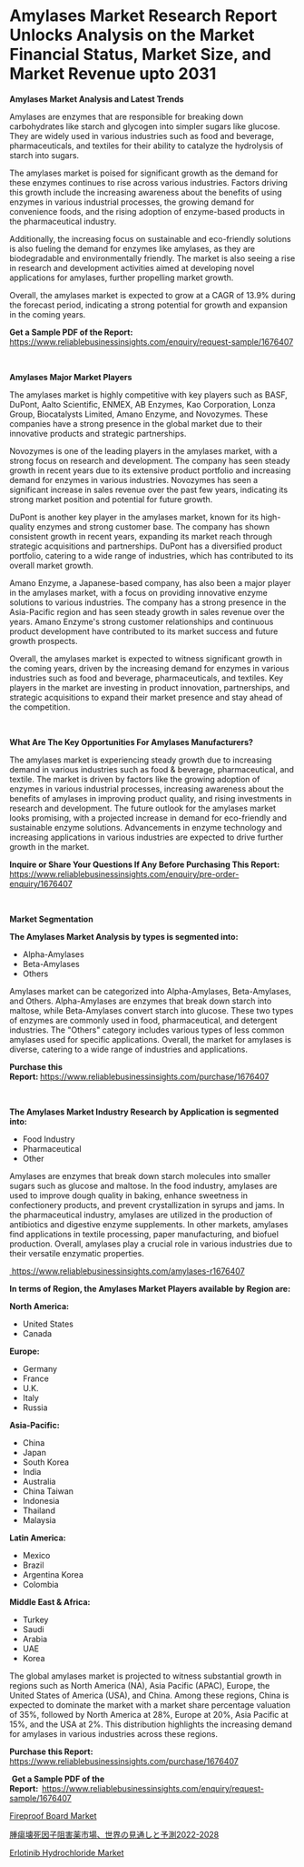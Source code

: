 <p><h1>Amylases Market Research Report Unlocks Analysis on the Market Financial Status, Market Size, and Market Revenue upto 2031</h1></p><p><strong>Amylases Market Analysis and Latest Trends</strong></p>
<p><p>Amylases are enzymes that are responsible for breaking down carbohydrates like starch and glycogen into simpler sugars like glucose. They are widely used in various industries such as food and beverage, pharmaceuticals, and textiles for their ability to catalyze the hydrolysis of starch into sugars.</p><p>The amylases market is poised for significant growth as the demand for these enzymes continues to rise across various industries. Factors driving this growth include the increasing awareness about the benefits of using enzymes in various industrial processes, the growing demand for convenience foods, and the rising adoption of enzyme-based products in the pharmaceutical industry.</p><p>Additionally, the increasing focus on sustainable and eco-friendly solutions is also fueling the demand for enzymes like amylases, as they are biodegradable and environmentally friendly. The market is also seeing a rise in research and development activities aimed at developing novel applications for amylases, further propelling market growth.</p><p>Overall, the amylases market is expected to grow at a CAGR of 13.9% during the forecast period, indicating a strong potential for growth and expansion in the coming years.</p></p>
<p><strong>Get a Sample PDF of the Report:&nbsp;</strong> <a href="https://www.reliablebusinessinsights.com/enquiry/request-sample/1676407">https://www.reliablebusinessinsights.com/enquiry/request-sample/1676407</a></p>
<p>&nbsp;</p>
<p><strong>Amylases Major Market Players</strong></p>
<p><p>The amylases market is highly competitive with key players such as BASF, DuPont, Aalto Scientific, ENMEX, AB Enzymes, Kao Corporation, Lonza Group, Biocatalysts Limited, Amano Enzyme, and Novozymes. These companies have a strong presence in the global market due to their innovative products and strategic partnerships.</p><p>Novozymes is one of the leading players in the amylases market, with a strong focus on research and development. The company has seen steady growth in recent years due to its extensive product portfolio and increasing demand for enzymes in various industries. Novozymes has seen a significant increase in sales revenue over the past few years, indicating its strong market position and potential for future growth.</p><p>DuPont is another key player in the amylases market, known for its high-quality enzymes and strong customer base. The company has shown consistent growth in recent years, expanding its market reach through strategic acquisitions and partnerships. DuPont has a diversified product portfolio, catering to a wide range of industries, which has contributed to its overall market growth.</p><p>Amano Enzyme, a Japanese-based company, has also been a major player in the amylases market, with a focus on providing innovative enzyme solutions to various industries. The company has a strong presence in the Asia-Pacific region and has seen steady growth in sales revenue over the years. Amano Enzyme's strong customer relationships and continuous product development have contributed to its market success and future growth prospects. </p><p>Overall, the amylases market is expected to witness significant growth in the coming years, driven by the increasing demand for enzymes in various industries such as food and beverage, pharmaceuticals, and textiles. Key players in the market are investing in product innovation, partnerships, and strategic acquisitions to expand their market presence and stay ahead of the competition.</p></p>
<p>&nbsp;</p>
<p><strong>What Are The Key Opportunities For Amylases Manufacturers?</strong></p>
<p><p>The amylases market is experiencing steady growth due to increasing demand in various industries such as food & beverage, pharmaceutical, and textile. The market is driven by factors like the growing adoption of enzymes in various industrial processes, increasing awareness about the benefits of amylases in improving product quality, and rising investments in research and development. The future outlook for the amylases market looks promising, with a projected increase in demand for eco-friendly and sustainable enzyme solutions. Advancements in enzyme technology and increasing applications in various industries are expected to drive further growth in the market.</p></p>
<p><strong>Inquire or Share Your Questions If Any Before Purchasing This Report:</strong> <a href="https://www.reliablebusinessinsights.com/enquiry/pre-order-enquiry/1676407">https://www.reliablebusinessinsights.com/enquiry/pre-order-enquiry/1676407</a></p>
<p>&nbsp;</p>
<p><strong>Market Segmentation</strong></p>
<p><strong>The Amylases Market Analysis by types is segmented into:</strong></p>
<p><ul><li>Alpha-Amylases</li><li>Beta-Amylases</li><li>Others</li></ul></p>
<p><p>Amylases market can be categorized into Alpha-Amylases, Beta-Amylases, and Others. Alpha-Amylases are enzymes that break down starch into maltose, while Beta-Amylases convert starch into glucose. These two types of enzymes are commonly used in food, pharmaceutical, and detergent industries. The "Others" category includes various types of less common amylases used for specific applications. Overall, the market for amylases is diverse, catering to a wide range of industries and applications.</p></p>
<p><strong>Purchase this Report:&nbsp;</strong><a href="https://www.reliablebusinessinsights.com/purchase/1676407">https://www.reliablebusinessinsights.com/purchase/1676407</a></p>
<p>&nbsp;</p>
<p><strong>The Amylases Market Industry Research by Application is segmented into:</strong></p>
<p><ul><li>Food Industry</li><li>Pharmaceutical</li><li>Other</li></ul></p>
<p><p>Amylases are enzymes that break down starch molecules into smaller sugars such as glucose and maltose. In the food industry, amylases are used to improve dough quality in baking, enhance sweetness in confectionery products, and prevent crystallization in syrups and jams. In the pharmaceutical industry, amylases are utilized in the production of antibiotics and digestive enzyme supplements. In other markets, amylases find applications in textile processing, paper manufacturing, and biofuel production. Overall, amylases play a crucial role in various industries due to their versatile enzymatic properties.</p></p>
<p><a href="https://www.reliablebusinessinsights.com/amylases-r1676407">&nbsp;https://www.reliablebusinessinsights.com/amylases-r1676407</a></p>
<p><strong>In terms of Region, the Amylases Market Players available by Region are:</strong></p>
<p>
    <p> <strong> North America: </strong>
        <ul>
            <li>United States</li>
            <li>Canada</li>
        </ul>
        </p> 
    <p> <strong> Europe: </strong>
        <ul>
            <li>Germany</li>
            <li>France</li>
            <li>U.K.</li>
            <li>Italy</li>
            <li>Russia</li>
        </ul>
        </p> 
    <p> <strong> Asia-Pacific: </strong>
        <ul>
            <li>China</li>
            <li>Japan</li>
            <li>South Korea</li>
            <li>India</li>
            <li>Australia</li>
            <li>China Taiwan</li>
            <li>Indonesia</li>
            <li>Thailand</li>
            <li>Malaysia</li>
        </ul>
        </p> 
    <p> <strong> Latin America: </strong>
        <ul>
            <li>Mexico</li>
            <li>Brazil</li>
            <li>Argentina Korea</li>
            <li>Colombia</li>
        </ul>
        </p> 
    <p> <strong> Middle East & Africa: </strong>
        <ul>
            <li>Turkey</li>
            <li>Saudi</li>
            <li>Arabia</li>
            <li>UAE</li>
            <li>Korea</li>
        </ul>
    </p>
    </p>
<p><p>The global amylases market is projected to witness substantial growth in regions such as North America (NA), Asia Pacific (APAC), Europe, the United States of America (USA), and China. Among these regions, China is expected to dominate the market with a market share percentage valuation of 35%, followed by North America at 28%, Europe at 20%, Asia Pacific at 15%, and the USA at 2%. This distribution highlights the increasing demand for amylases in various industries across these regions.</p></p>
<p><strong>Purchase this Report: </strong><a href="https://www.reliablebusinessinsights.com/purchase/1676407">https://www.reliablebusinessinsights.com/purchase/1676407</a></p>
<p>&nbsp;<strong>Get a Sample PDF of the Report:&nbsp;&nbsp;</strong><a href="https://www.reliablebusinessinsights.com/enquiry/request-sample/1676407">https://www.reliablebusinessinsights.com/enquiry/request-sample/1676407</a></p>
<p><strong></strong></p>
<p><p><a href="https://github.com/ajohirul8010/Market-Research-Report-List-1/blob/main/fireproof-board-market.md">Fireproof Board Market</a></p><p><a href="https://github.com/BrionnaBoyle/Market-Research-Report-List-1/blob/main/5204703131096.md">腫瘍壊死因子阻害薬市場、世界の見通しと予測2022-2028</a></p><p><a href="https://github.com/kpvmspce33/Market-Research-Report-List-1/blob/main/erlotinib-hydrochloride-market.md">Erlotinib Hydrochloride Market</a></p></p>